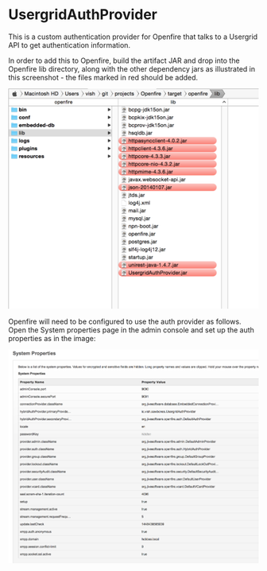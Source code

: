# UsergridAuthProvider

This is a custom authentication provider for Openfire that talks to a Usergrid API to get authentication information.

In order to add this to Openfire, build the artifact JAR and drop into the Openfire lib directory, along with the other dependency jars as illustrated in this screenshot - the files marked in red should be added.

![image](jars.png)

Openfire will need to be configured to use the auth provider as follows. Open the System properties page in the admin console and set up the auth properties as in the image:

![image](properties.png)
